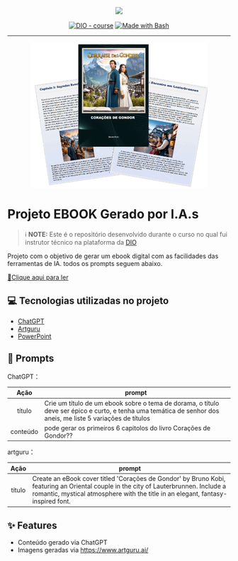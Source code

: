 <p align="center">
    <img width="100" src=".github/assets/banner.png">
</p>


<p align="center">
<a href="https://dio.me/"><img src="https://img.shields.io/badge/DIO-Course-28DA77?logo=youtube" alt="DIO - course"></a>
<a href="https://www.gnu.org/software/bash/" title="Go to Bash homepage"><img src="https://img.shields.io/badge/Prompt-Project-blue?logo=gnu-bash&amp;logoColor=white" alt="Made with Bash"></a></p>

-------


<p align="center">
<img 
    src="./assets/cover.png"
    width="400"  
/>
</p>

# Projeto EBOOK Gerado por I.A.s


 > ℹ️ **NOTE:** Este é o repositório desenvolvido durante o curso no qual fui instrutor técnico na plataforma da [DIO](https://dio.me)

Projeto com o objetivo de gerar um ebook digital com as facilidades das ferramentas de IA. todos os prompts
seguem abaixo.

<a href="https://github.com/felipeAguiarCode/prompts-recipe-to-create-a-ebook/blob/main/output/ebook%20-%20css%20jedi%20output.pdf" title="View PDF now"> 📕Clique aqui para ler</a>

## 💻 Tecnologias utilizadas no projeto

- [ChatGPT](https://chat.openai.com/) 
- [Artguru](https://www.artguru.ai/)
- [PowerPoint](https://www.microsoft.com/en/microsoft-365/powerpoint)

## 🧠 Prompts


ChatGPT：

|   Ação   | prompt                                                                                                                                                                                                                                                                         |
| :------: | ------------------------------------------------------------------------------------------------------------------------------------------------------------------------------------------------------------------------------------------------------------------------------ |
|  título  | Crie um título de um ebook sobre o tema de dorama,  o título deve ser épico e curto, e tenha uma temática de senhor dos aneis, me liste 5 variações de títulos                                                     |
| conteúdo | pode gerar os primeiros 6 capitolos do livro Corações de Gondor?? |


artguru：

|  Ação  | prompt                                                                                 |
| :----: | -------------------------------------------------------------------------------------- |
| título | Create an eBook cover titled 'Corações de Gondor' by Bruno Kobi, featuring an Oriental couple in the city of Lauterbrunnen. Include a romantic, mystical atmosphere with the title in an elegant, fantasy-inspired font.|

## ✨ Features

- Conteúdo gerado via ChatGPT
- Imagens geradas via https://www.artguru.ai/

